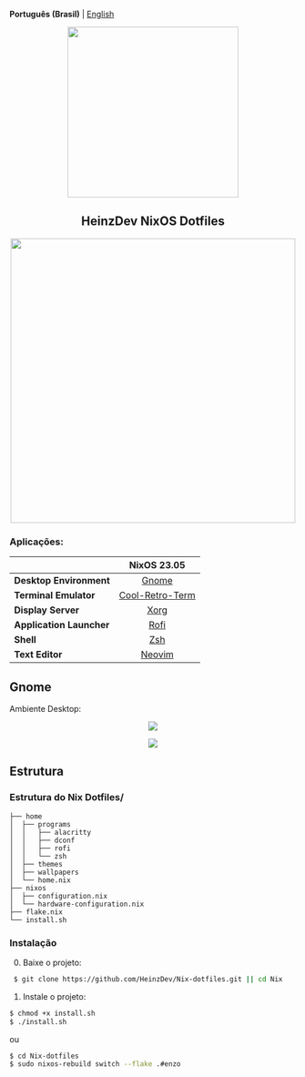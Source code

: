 **Português (Brasil)** | [English](README_en.md)

<p align="center"><img src="https://i.imgur.com/X5zKxvp.png" width=300px></p>
<h2 align="center">HeinzDev NixOS Dotfiles</h2>

<p align="center"><img src="https://i.imgur.com/rqskqPg.png" width=500px></p>

### Aplicações:

|                          |             NixOS 23.05               |
|--------------------------|:-------------------------------------:|
| **Desktop Environment**  |   [Gnome](https://www.gnome.org)      |
| **Terminal Emulator**    |   [Cool-Retro-Term](https://github.com/Swordfish90/cool-retro-term) |
| **Display Server**       |   [Xorg](https://www.x.org/wiki/)     |
| **Application Launcher** |   [Rofi](https://github.com/davatorium/rofi)  |
| **Shell**                |   [Zsh](https://zsh.sourceforge.io)   |
| **Text Editor**          |   [Neovim](https://neovim.io)         |

## **Gnome**

Ambiente Desktop:

<p align="center"><img src="https://i.imgur.com/j1vg5os.png"></p>
<p align="center"><img src="https://i.imgur.com/ADhQufb.png"></p>

## Estrutura

### Estrutura do Nix Dotfiles/

```
├── home
│  ├── programs
│  │   ├── alacritty
│  │   ├── dconf
│  │   ├── rofi
│  │   └── zsh
│  ├── themes
│  ├── wallpapers
│  └── home.nix
├── nixos
│  ├── configuration.nix
│  └── hardware-configuration.nix
├── flake.nix
└── install.sh
```

### Instalação

0. Baixe o projeto:
```bash
 $ git clone https://github.com/HeinzDev/Nix-dotfiles.git || cd Nix
```

1. Instale o projeto:

```bash
$ chmod +x install.sh
$ ./install.sh
```
ou

```bash
$ cd Nix-dotfiles
$ sudo nixos-rebuild switch --flake .#enzo
```
